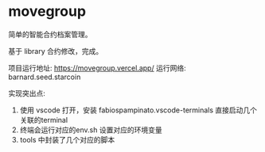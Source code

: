 # movegroup

简单的智能合约档案管理。

基于 library 合约修改，完成。

项目运行地址: <https://movegroup.vercel.app/>
运行网络: barnard.seed.starcoin

实现突出点:

1. 使用 vscode 打开，安装 fabiospampinato.vscode-terminals 直接启动几个关联的terminal
2. 终端会运行对应的env.sh 设置对应的环境变量
3. tools 中封装了几个对应的脚本
